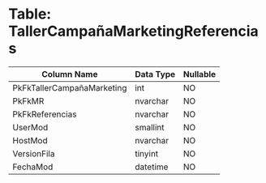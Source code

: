 # Table: TallerCampañaMarketingReferencias

| Column Name | Data Type | Nullable |
|-------------|-----------|----------|
| PkFkTallerCampañaMarketing | int | NO |
| PkFkMR | nvarchar | NO |
| PkFkReferencias | nvarchar | NO |
| UserMod | smallint | NO |
| HostMod | nvarchar | NO |
| VersionFila | tinyint | NO |
| FechaMod | datetime | NO |
